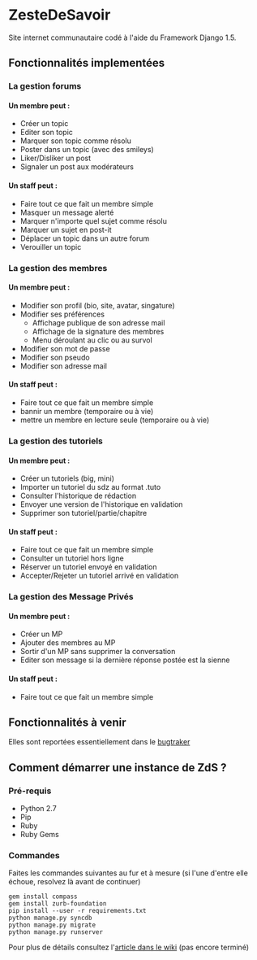 ZesteDeSavoir
=============
Site internet communautaire codé à l'aide du Framework Django 1.5.

Fonctionnalités implementées
----------------------------
### La gestion forums
#### Un membre peut :
* Créer un topic
* Editer son topic
* Marquer son topic comme résolu
* Poster dans un topic (avec des smileys)
* Liker/Disliker un post
* Signaler un post aux modérateurs
#### Un staff peut :
* Faire tout ce que fait un membre simple
* Masquer un message alerté
* Marquer n'importe quel sujet comme résolu
* Marquer un sujet en post-it
* Déplacer un topic dans un autre forum
* Verouiller un topic

### La gestion des membres
#### Un membre peut :
* Modifier son profil (bio, site, avatar, singature)
* Modifier ses préférences
    * Affichage publique de son adresse mail
    * Affichage de la signature des membres
    * Menu déroulant au clic ou au survol
* Modifier son mot de passe
* Modifier son pseudo
* Modifier son adresse mail

#### Un staff peut :
* Faire tout ce que fait un membre simple
* bannir un membre (temporaire ou à vie)
* mettre un membre en lecture seule (temporaire ou à vie)

### La gestion des tutoriels
#### Un membre peut :
* Créer un tutoriels (big, mini)
* Importer un tutoriel du sdz au format .tuto
* Consulter l'historique de rédaction
* Envoyer une version de l'historique en validation
* Supprimer son tutoriel/partie/chapitre

#### Un staff peut :
* Faire tout ce que fait un membre simple
* Consulter un tutoriel hors ligne
* Réserver un tutoriel envoyé en validation
* Accepter/Rejeter un tutoriel arrivé en validation

### La gestion des Message Privés
#### Un membre peut :
* Créer un MP
* Ajouter des membres au MP
* Sortir d'un MP sans supprimer la conversation
* Editer son message si la dernière réponse postée est la sienne

#### Un staff peut :
* Faire tout ce que fait un membre simple

Fonctionnalités à venir
-----------------------
Elles sont reportées essentiellement dans le [bugtraker](https://github.com/Taluu/ZesteDeSavoir/issues?state=open)

Comment démarrer une instance de ZdS ?
--------------------------------------
### Pré-requis
- Python 2.7
- Pip
- Ruby
- Ruby Gems

### Commandes
Faites les commandes suivantes au fur et à mesure (si l'une d'entre elle échoue, resolvez là avant de continuer)

```console
gem install compass
gem install zurb-foundation
pip install --user -r requirements.txt
python manage.py syncdb
python manage.py migrate
python manage.py runserver
```

Pour plus de détails consultez l'[article dans le wiki](https://github.com/Taluu/ZesteDeSavoir/wiki) (pas encore terminé)

